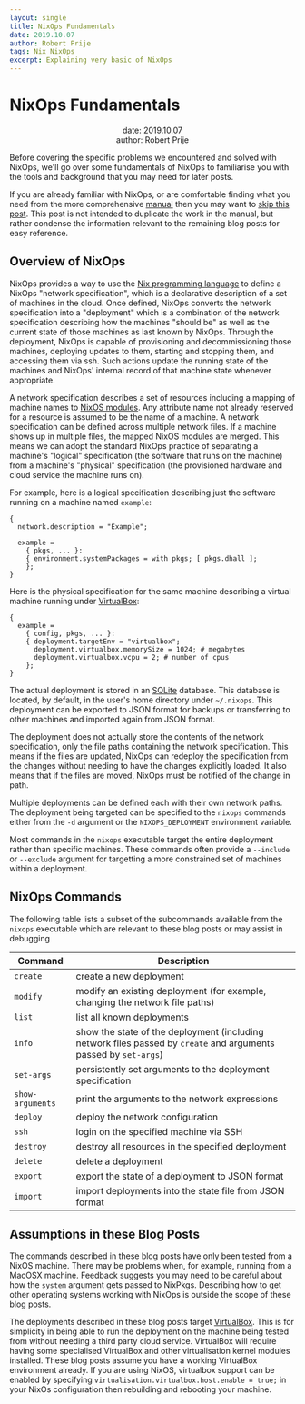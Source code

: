 ```yaml
---
layout: single
title: NixOps Fundamentals
date: 2019.10.07
author: Robert Prije
tags: Nix NixOps
excerpt: Explaining very basic of NixOps
---
```


# NixOps Fundamentals

<p align="center">
date: 2019.10.07<br>
author: Robert Prije
</p>

Before covering the specific problems we encountered and solved with NixOps,
we'll go over some fundamentals of NixOps to familiarise you with the tools
and background that you may need for later posts.

If you are already familiar with NixOps, or are comfortable finding what
you need from the more comprehensive [manual](https://nixos.org/nixops/manual/)
then you may want to
[skip this post](http://cross-magazine.sub.jp/magazine/2019/08/29/fixing-nixpkgs-in-nixops/).
This post is not intended to duplicate the work in the manual, but rather
condense the information relevant to the remaining blog posts for easy
reference.

## Overview of NixOps

NixOps provides a way to use the
[Nix programming language](https://nixos.org/nix/manual/) to define a
NixOps "network specification", which is a declarative description of a set of
machines in the cloud. Once defined, NixOps converts the network specification
into a "deployment" which is a combination of the network specification
describing how the machines "should be" as well as the current state of those
machines as last known by NixOps. Through the deployment, NixOps is capable of
provisioning and decommissioning those machines, deploying updates to them,
starting and stopping them, and accessing them via ssh. Such actions
update the running state of the machines and NixOps' internal record of that
machine state whenever appropriate.

A network specification describes a set of resources including a mapping of
machine names to
[NixOS modules](https://nixos.org/nixos/manual/index.html#sec-writing-modules).
Any attribute name not already reserved for a resource is assumed to be the
name of a machine. A network specification can be defined across multiple
network files. If a machine shows up in multiple files, the mapped NixOS modules
are merged. This means we can adopt the standard NixOps practice of separating
a machine's "logical" specification (the software that runs on the machine) from
a machine's "physical" specification (the provisioned hardware and cloud service
the machine runs on).

For example, here is a logical specification describing just the software
running on a machine named `example`:

```
{
  network.description = "Example";

  example =
    { pkgs, ... }:
    { environment.systemPackages = with pkgs; [ pkgs.dhall ];
    };
}
```

Here is the physical specification for the same machine describing a virtual
machine running under [VirtualBox](https://www.virtualbox.org/):

```
{
  example =
    { config, pkgs, ... }:
    { deployment.targetEnv = "virtualbox";
      deployment.virtualbox.memorySize = 1024; # megabytes
      deployment.virtualbox.vcpu = 2; # number of cpus
    };
}
```

The actual deployment is stored in an [SQLite](https://sqlite.org/index.html)
database. This database is located, by default, in the user's home directory
under `~/.nixops`. This deployment can be exported to JSON format for backups or
transferring to other machines and imported again from JSON format.

The deployment does not actually store the contents of the network
specification, only the file paths containing the network specification. This
means if the files are updated, NixOps can redeploy the specification from
the changes without needing to have the changes explicitly loaded. It also
means that if the files are moved, NixOps must be notified of the change in
path.

Multiple deployments can be defined each with their own network paths.
The deployment being targeted can be specified to the `nixops` commands either
from the `-d` argument or the `NIXOPS_DEPLOYMENT` environment variable.

Most commands in the `nixops` executable target the entire deployment rather
than specific machines. These commands often provide a `--include` or
`--exclude` argument for targetting a more constrained set of machines within
a deployment.

## NixOps Commands

The following table lists a subset of the subcommands available from the
`nixops` executable which are relevant to these blog posts or may assist
in debugging

| Command | Description |
| --- | --- |
| `create` | create a new deployment |
| `modify` | modify an existing deployment (for example, changing the network file paths) |
| `list` | list all known deployments |
| `info` | show the state of the deployment (including network files passed by `create` and arguments passed by `set-args`) |
| `set-args` | persistently set arguments to the deployment specification |
| `show-arguments` | print the arguments to the network expressions |
| `deploy` | deploy the network configuration |
| `ssh` | login on the specified machine via SSH |
| `destroy` | destroy all resources in the specified deployment |
| `delete` | delete a deployment |
| `export` | export the state of a deployment to JSON format |
| `import` | import deployments into the state file from JSON format |

## Assumptions in these Blog Posts

The commands described in these blog posts have only been tested from
a NixOS machine. There may be problems when, for example, running from
a MacOSX machine. Feedback suggests you may need to be careful about how
the `system` argument gets passed to NixPkgs. Describing how to get other
operating systems working with NixOps is outside the scope of these
blog posts.

The deployments described in these blog posts target
[VirtualBox](https://www.virtualbox.org/). This is for simplicity in
being able to run the deployment on the machine being tested from without
needing a third party cloud service. VirtualBox will require having
some specialised VirtualBox and other virtualisation kernel modules installed.
These blog posts assume you have a working VirtualBox environment already. If
you are using NixOS, virtualbox support can be enabled by specifying
`virtualisation.virtualbox.host.enable = true;` in your NixOs configuration
then rebuilding and rebooting your machine.
